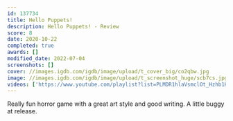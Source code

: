 ```yaml
---
id: 137734
title: Hello Puppets!
description: Hello Puppets! - Review
score: 8
date: 2020-10-22
completed: true
awards: []
modified_date: 2022-07-04
screenshots: []
cover: //images.igdb.com/igdb/image/upload/t_cover_big/co2qbw.jpg
image: //images.igdb.com/igdb/image/upload/t_screenshot_huge/scb7cs.jpg
videos: ['https://www.youtube.com/playlist?list=PLMDR1hlaVsmclOt_Hzhb1HZtvdtfF8YZI']
---
```

Really fun horror game with a great art style and good writing. A little buggy at release.